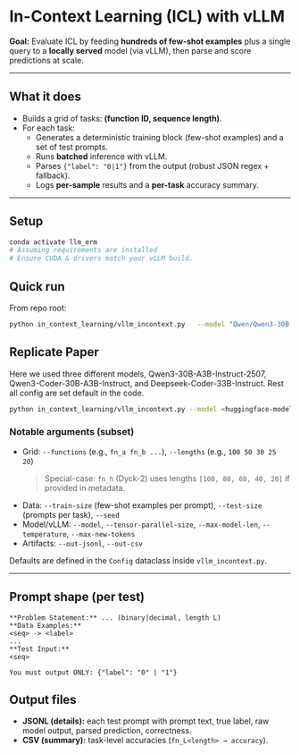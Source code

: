 # In-Context Learning (ICL) with vLLM

**Goal:** Evaluate ICL by feeding **hundreds of few-shot examples** plus a single query to a **locally served** model (via vLLM), then parse and score predictions at scale.

---

## What it does
- Builds a grid of tasks: **(function ID, sequence length)**.
- For each task:
  - Generates a deterministic training block (few-shot examples) and a set of test prompts.
  - Runs **batched** inference with vLLM.
  - Parses `{"label": "0|1"}` from the output (robust JSON regex + fallback).
  - Logs **per-sample** results and a **per-task** accuracy summary.

---

## Setup
```bash
conda activate llm_erm
# Assuming requirements are installed
# Ensure CUDA & drivers match your vLLM build.
```

## Quick run
From repo root:
```bash
python in_context_learning/vllm_incontext.py   --model "Qwen/Qwen3-30B-A3B-Instruct-2507"   --functions fn_a   --lengths 50   --train-size 200   --test-size 100   --tensor-parallel-size 1   --out-csv qwen3_summary.csv   --out-jsonl qwen3_details.jsonl
```

## Replicate Paper
Here we used three different models, Qwen3-30B-A3B-Instruct-2507, Qwen3-Coder-30B-A3B-Instruct, and Deepseek-Coder-33B-Instruct. Rest all config are set default in the code.

```bash
python in_context_learning/vllm_incontext.py --model <huggingface-model-id>
```


### Notable arguments (subset)
- Grid: `--functions` (e.g., `fn_a fn_b ...`), `--lengths` (e.g., `100 50 30 25 20`)  
  > Special-case: `fn_h` (Dyck-2) uses lengths `[100, 80, 60, 40, 20]` if provided in metadata.
- Data: `--train-size` (few-shot examples per prompt), `--test-size` (prompts per task), `--seed`
- Model/vLLM: `--model`, `--tensor-parallel-size`, `--max-model-len`, `--temperature`, `--max-new-tokens`
- Artifacts: `--out-jsonl`, `--out-csv`

Defaults are defined in the `Config` dataclass inside `vllm_incontext.py`.

---

## Prompt shape (per test)
```
**Problem Statement:** ... (binary|decimal, length L)
**Data Examples:**
<seq> -> <label>
...
**Test Input:**
<seq>

You must output ONLY: {"label": "0" | "1"}
```

## Output files
- **JSONL (details):** each test prompt with prompt text, true label, raw model output, parsed prediction, correctness.
- **CSV (summary):** task-level accuracies (`fn_L<length> → accuracy`).